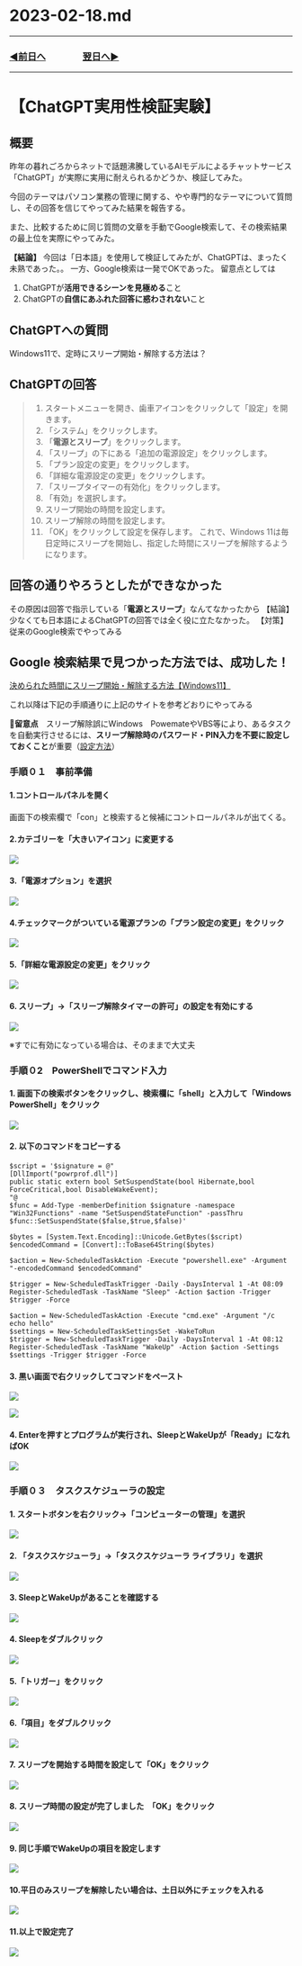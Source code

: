 # 2023-02-18.md
---
### [◀️前日へ](https://github.com/yuasys/chatty-journal/blob/main/2023/02/2023-02-17.md)&emsp;&emsp;&emsp;&emsp;[翌日へ▶️](https://github.com/yuasys/chatty-journal/blob/main/2023/02/2023-02-19.md)

---

# 【ChatGPT実用性検証実験】

## 概要

昨年の暮れごろからネットで話題沸騰しているAIモデルによるチャットサービス「ChatGPT」が実際に実用に耐えられるかどうか、検証してみた。

今回のテーマはパソコン業務の管理に関する、やや専門的なテーマについて質問し、その回答を信じてやってみた結果を報告する。

また、比較するために同じ質問の文章を手動でGoogle検索して、その検索結果の最上位を実際にやってみた。

**【結論】**
今回は「日本語」を使用して検証してみたが、ChatGPTは、まったく未熟であった。。
一方、Google検索は一発でOKであった。
留意点としては
1. ChatGPTが**活用できるシーンを見極める**こと
2. ChatGPTの**自信にあふれた回答に惑わされない**こと

## ChatGPTへの質問

Windows11で、定時にスリープ開始・解除する方法は？

## ChatGPTの回答

> 1. スタートメニューを開き、歯車アイコンをクリックして「設定」を開きます。
> 1. 「システム」をクリックします。
> 1. 「**電源とスリープ**」をクリックします。
> 1. 「スリープ」の下にある「追加の電源設定」をクリックします。
> 1. 「プラン設定の変更」をクリックします。
> 1. 「詳細な電源設定の変更」をクリックします。
> 1. 「スリープタイマーの有効化」をクリックします。
> 1. 「有効」を選択します。
> 1. スリープ開始の時間を設定します。
> 1. スリープ解除の時間を設定します。
> 1. 「OK」をクリックして設定を保存します。
> これで、Windows 11は毎日定時にスリープを開始し、指定した時間にスリープを解除するようになります。

## 回答の通りやろうとしたができなかった

その原因は回答で指示している「**電源とスリープ**」なんてなかったから
【結論】少なくても日本語によるChatGPTの回答では全く役に立たなかった。
【対策】従来のGoogle検索でやってみる

## Google 検索結果で見つかった方法では、成功した！

[決められた時間にスリープ開始・解除する方法【Windows11】](https://ishi-pc.net/colum/auto-sleep/)

これ以降は下記の手順通りに上記のサイトを参考どおりにやってみる

💓**留意点**　スリープ解除誤にWindows　PowemateやVBS等により、あるタスクを自動実行させるには、**スリープ解除時のパスワード・PIN入力を不要に設定しておくこと**が重要（[設定方法](https://setup-lab.net/windows11-sleep-auto-signin/)）

### 手順０１　事前準備

#### 1.コントロールパネルを開く

画面下の検索欄で「con」と検索すると候補にコントロールパネルが出てくる。

#### 2.カテゴリーを「大きいアイコン」に変更する


![](https://i.imgur.com/CZp1cEq.jpg)


#### 3.「電源オプション」を選択


![](https://i.imgur.com/imext8H.jpg)

#### 4.チェックマークがついている電源プランの「プラン設定の変更」をクリック

![](https://i.imgur.com/dGlaukR.jpg)


#### 5.「詳細な電源設定の変更」をクリック

![](https://i.imgur.com/XwwCdyb.jpg)

#### 6. スリープ」→「スリープ解除タイマーの許可」の設定を有効にする

![](https://i.imgur.com/FX8VM15.jpg)

※すでに有効になっている場合は、そのままで大丈夫

### 手順０2　PowerShellでコマンド入力


#### 1. 画面下の検索ボタンをクリックし、検索欄に「shell」と入力して「Windows PowerShell」をクリック


![](https://i.imgur.com/yxzmFQ8.jpg)

#### 2. 以下のコマンドをコピーする

```powershell=
$script = '$signature = @"
[DllImport("powrprof.dll")]
public static extern bool SetSuspendState(bool Hibernate,bool ForceCritical,bool DisableWakeEvent);
"@
$func = Add-Type -memberDefinition $signature -namespace "Win32Functions" -name "SetSuspendStateFunction" -passThru
$func::SetSuspendState($false,$true,$false)'

$bytes = [System.Text.Encoding]::Unicode.GetBytes($script)
$encodedCommand = [Convert]::ToBase64String($bytes)

$action = New-ScheduledTaskAction -Execute "powershell.exe" -Argument "-encodedCommand $encodedCommand"

$trigger = New-ScheduledTaskTrigger -Daily -DaysInterval 1 -At 08:09
Register-ScheduledTask -TaskName "Sleep" -Action $action -Trigger $trigger -Force

$action = New-ScheduledTaskAction -Execute "cmd.exe" -Argument "/c echo hello"
$settings = New-ScheduledTaskSettingsSet -WakeToRun
$trigger = New-ScheduledTaskTrigger -Daily -DaysInterval 1 -At 08:12
Register-ScheduledTask -TaskName "WakeUp" -Action $action -Settings $settings -Trigger $trigger -Force
```

#### 3. 黒い画面で右クリックしてコマンドをペースト

![](https://i.imgur.com/RLpOrWy.jpg)

![](https://i.imgur.com/3r4h3Wy.jpg)

#### 4. Enterを押すとプログラムが実行され、SleepとWakeUpが「Ready」になればOK

![](https://i.imgur.com/U6MHfrf.jpg)

### 手順０３　タスクスケジューラの設定

#### 1. スタートボタンを右クリック→「コンピューターの管理」を選択
![](https://i.imgur.com/QMsWIuy.jpg)

#### 2. 「タスクスケジューラ」→「タスクスケジューラ ライブラリ」を選択

![](https://i.imgur.com/Iqcqh4c.jpg)

#### 3. SleepとWakeUpがあることを確認する

![](https://i.imgur.com/6e3YsEL.jpg)



















#### 4. Sleepをダブルクリック

![](https://i.imgur.com/whylRIp.jpg)




















#### 5.「トリガー」をクリック

![](https://i.imgur.com/0n9rsG0.png)



















#### 6.「項目」をダブルクリック

![](https://i.imgur.com/fbdej6U.jpg)



















#### 7. スリープを開始する時間を設定して「OK」をクリック

![](https://i.imgur.com/a0mrSPZ.jpg)






















#### 8. スリープ時間の設定が完了しました　「OK」をクリック

![](https://i.imgur.com/djAg14A.jpg)



















#### 9. 同じ手順でWakeUpの項目を設定します

![](https://i.imgur.com/tPS9h0K.jpg)
















#### 10.平日のみスリープを解除したい場合は、土日以外にチェックを入れる

![](https://i.imgur.com/x8Tv8Bk.jpg)













#### 11.以上で設定完了

![](https://i.imgur.com/z4hBMxR.jpg)

